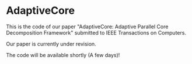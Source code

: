 # AdaptiveCore
This is the code of our paper "AdaptiveCore: Adaptive Parallel Core Decomposition Framework" submitted to IEEE Transactions on Computers.

Our paper is currently under revision.

The code will be available shortly (A few days)!
